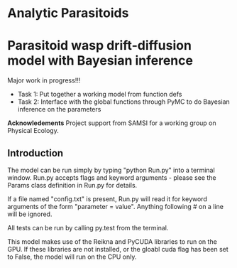 # Analytic Parasitoids
Parasitoid wasp drift-diffusion model with Bayesian inference
===

Major work in progress!!!

- Task 1: Put together a working model from function defs
- Task 2: Interface with the global functions through PyMC to do Bayesian inference on the parameters

**Acknowledements**
Project support from SAMSI for a working group on Physical Ecology.

## Introduction

The model can be run simply by typing "python Run.py" into a terminal window.
Run.py accepts flags and keyword arguments - please see the Params class
definition in Run.py for details.

If a file named "config.txt" is present, Run.py will read it for keyword arguments
of the form "parameter = value". Anything following # on a line will be ignored.

All tests can be run by calling py.test from the terminal.

This model makes use of the Reikna and PyCUDA libraries to run on the GPU.
If these libraries are not installed, or the gloabl cuda flag has been set to
False, the model will run on the CPU only.